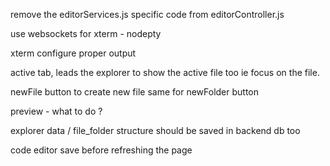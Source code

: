 remove the editorServices.js specific code from editorController.js

use websockets for xterm - nodepty

xterm configure proper output

active tab, leads the explorer to show the active file too ie focus on the file.

newFile button to create new file
same for newFolder button

preview - what to do ?

explorer data / file_folder structure should be saved in backend db too 

code editor save before refreshing the page